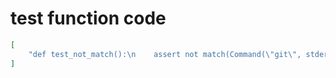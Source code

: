 # test function code

```json
[
    "def test_not_match():\n    assert not match(Command(\"git\", stderr=git_stash_err))"
]
```
